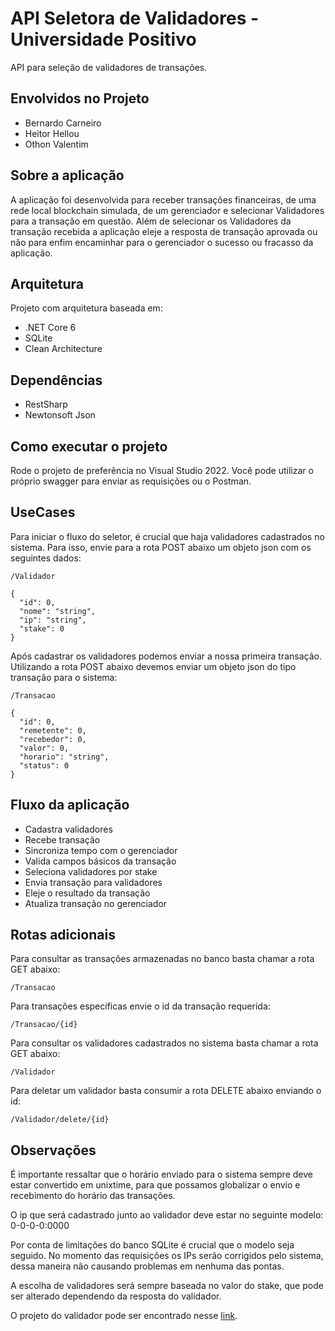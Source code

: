 # API Seletora de Validadores - Universidade Positivo
API para seleção de validadores de transações.

## Envolvidos no Projeto
- Bernardo Carneiro
- Heitor Hellou
- Othon Valentim

## Sobre a aplicação
A aplicação foi desenvolvida para receber transações financeiras, de uma rede local blockchain simulada, de um gerenciador e selecionar Validadores para a transação em questão. Além de selecionar os Validadores da transação recebida a aplicação eleje a resposta de transação aprovada ou não para enfim encaminhar para o gerenciador o sucesso ou fracasso da aplicação.

## Arquitetura
Projeto com arquitetura baseada em:
- .NET Core 6
- SQLite
- Clean Architecture

## Dependências
- RestSharp
- Newtonsoft Json

## Como executar o projeto
Rode o projeto de preferência no Visual Studio 2022. Você pode utilizar o próprio swagger para enviar as requisições ou o Postman.

## UseCases
Para iniciar o fluxo do seletor, é crucial que haja validadores cadastrados no sistema. Para isso, envie para a rota POST abaixo um objeto json com os seguintes dados:

`/Validador`

```
{
  "id": 0,
  "nome": "string",
  "ip": "string",
  "stake": 0
}
```

Após cadastrar os validadores podemos enviar a nossa primeira transação. Utilizando a rota POST abaixo devemos enviar um objeto json do tipo transação para o sistema:

`/Transacao`

```
{
  "id": 0,
  "remetente": 0,
  "recebedor": 0,
  "valor": 0,
  "horario": "string",
  "status": 0
}
```

## Fluxo da aplicação
- Cadastra validadores
- Recebe transação
- Sincroniza tempo com o gerenciador
- Valida campos básicos da transação
- Seleciona validadores por stake
- Envia transação para validadores
- Eleje o resultado da transação
- Atualiza transação no gerenciador

## Rotas adicionais
Para consultar as transações armazenadas no banco basta chamar a rota GET abaixo:

`/Transacao`

Para transações específicas envie o id da transação requerida:

`/Transacao/{id}`

Para consultar os validadores cadastrados no sistema basta chamar a rota GET abaixo:

`/Validador`

Para deletar um validador basta consumir a rota DELETE abaixo enviando o id:

`/Validador/delete/{id}`

## Observações
É importante ressaltar que o horário enviado para o sistema sempre deve estar convertido em unixtime, para que possamos globalizar o envio e recebimento do horário das transações.

O ip que será cadastrado junto ao validador deve estar no seguinte modelo: 0-0-0-0:0000

Por conta de limitações do banco SQLite é crucial que o modelo seja seguido. No momento das requisições os IPs serão corrigidos pelo sistema, dessa maneira não causando problemas em nenhuma das pontas.

A escolha de validadores será sempre baseada no valor do stake, que pode ser alterado dependendo da resposta do validador.

O projeto do validador pode ser encontrado nesse [link](https://github.com/thon18valentim/ps-validador-api/blob/main/README.md).
